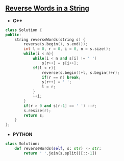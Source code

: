 ## [Reverse Words in a String](https://leetcode.com/problems/reverse-words-in-a-string/)

* **C++**
```cpp
class Solution {
public:
    string reverseWords(string s) {
        reverse(s.begin(), s.end());
        int l = 0, r = 0, i = 0, n = s.size();
        while(i < n){
            while(i < n and s[i] != ' ')
                s[r++] = s[i++];
            if(l < r){
                reverse(s.begin()+l, s.begin()+r);
                if(r == n) break;
                s[r++] = ' ';
                l = r;
            }
            ++i;
        }
        if(r > 0 and s[r-1] == ' ') --r;
        s.resize(r);
        return s;
    }
};
```

* **PYTHON**
```py
class Solution:
    def reverseWords(self, s: str) -> str:
        return ' '.join(s.split()[::-1])
```
